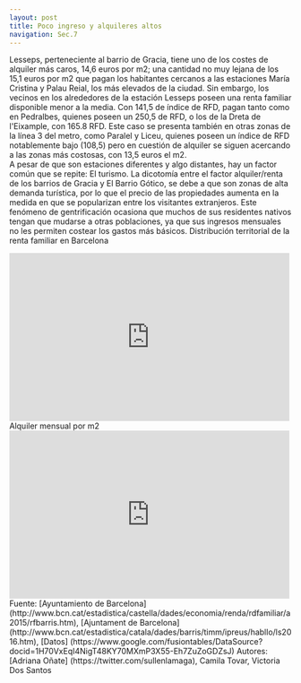 ```yaml
---
layout: post
title: Poco ingreso y alquileres altos
navigation: Sec.7
---
```

Lesseps, perteneciente al barrio de Gracia, tiene uno de los costes de alquiler más caros, 14,6 euros por m2; una cantidad  no muy lejana de los 15,1 euros por m2 que pagan los habitantes cercanos a las estaciones María Cristina y Palau Reial, los más elevados de la ciudad.
Sin embargo, los vecinos en los alrededores de la estación Lesseps poseen una renta familiar disponible menor a la media. Con 141,5 de índice de RFD, pagan tanto como en Pedralbes, quienes poseen un 250,5 de RFD, o los de la Dreta de l'Eixample, con 165.8 RFD. 
Este caso se presenta también en otras zonas de la línea 3 del metro, como Paralel y Liceu, quienes poseen un índice de RFD notablemente bajo  (108,5) pero en cuestión de alquiler se siguen acercando a las zonas más costosas, con 13,5 euros el m2.   
A pesar de que son estaciones diferentes y algo distantes, hay un factor común que se repite: El turismo. La dicotomía entre el factor alquiler/renta de los barrios de Gracia y El Barrio Gótico, se debe a que son zonas de alta demanda turística, por lo que el precio de las propiedades aumenta en la medida en que se popularizan entre los visitantes extranjeros. Este fenómeno de gentrificación ocasiona que muchos de sus residentes nativos tengan que mudarse a otras poblaciones, ya que sus ingresos mensuales no les permiten costear los gastos más básicos. 
Distribución territorial de la renta familiar en Barcelona
<iframe width="500" height="300" scrolling="no" frameborder="no" src="https://fusiontables.google.com/embedviz?containerId=googft-gviz-canvas&amp;q=select+col2%3E%3E0%2C+col6%3E%3E1%2C+col10%3E%3E0+from+1H70VxEqI4NigT48KY70MXmP3X55-Eh7ZuZoGDZsJ+order+by+col10%3E%3E0+asc+limit+26&amp;viz=GVIZ&amp;t=LINE&amp;uiversion=2&amp;gco_forceIFrame=true&amp;gco_hasLabelsColumn=true&amp;gco_vAxes=%5B%7B%22title%22%3Anull%2C+%22minValue%22%3Anull%2C+%22maxValue%22%3Anull%2C+%22useFormatFromData%22%3Atrue%2C+%22viewWindow%22%3A%7B%22max%22%3Anull%2C+%22min%22%3Anull%7D%7D%2C%7B%22useFormatFromData%22%3Atrue%2C+%22viewWindow%22%3A%7B%22max%22%3Anull%2C+%22min%22%3Anull%7D%2C+%22minValue%22%3Anull%2C+%22maxValue%22%3Anull%7D%5D&amp;gco_useFirstColumnAsDomain=true&amp;gco_legacyScatterChartLabels=true&amp;gco_curveType=&amp;gco_booleanRole=certainty&amp;gco_lineWidth=2&amp;gco_hAxis=%7B%22useFormatFromData%22%3Atrue%2C+%22minValue%22%3Anull%2C+%22maxValue%22%3Anull%2C+%22viewWindow%22%3Anull%2C+%22viewWindowMode%22%3Anull%7D&amp;gco_legend=right&amp;gco_series=%7B%221%22%3A%7B%22color%22%3A%22%23ffffff%22%7D%7D&amp;width=500&amp;height=300"></iframe>
Alquiler mensual por m2
<iframe width="500" height="300" scrolling="no" frameborder="no" src="https://fusiontables.google.com/embedviz?containerId=googft-gviz-canvas&amp;q=select+col2%3E%3E0%2C+col2%3E%3E1%2C+col3%3E%3E1%2C+col4%3E%3E1%2C+col10%3E%3E0+from+1H70VxEqI4NigT48KY70MXmP3X55-Eh7ZuZoGDZsJ+order+by+col10%3E%3E0+asc+limit+26&amp;viz=GVIZ&amp;t=LINE&amp;uiversion=2&amp;gco_forceIFrame=true&amp;gco_hasLabelsColumn=true&amp;gco_vAxes=%5B%7B%22title%22%3Anull%2C+%22minValue%22%3Anull%2C+%22maxValue%22%3Anull%2C+%22useFormatFromData%22%3Atrue%2C+%22viewWindow%22%3A%7B%22max%22%3Anull%2C+%22min%22%3Anull%7D%7D%2C%7B%22useFormatFromData%22%3Atrue%2C+%22viewWindow%22%3A%7B%22max%22%3Anull%2C+%22min%22%3Anull%7D%2C+%22minValue%22%3Anull%2C+%22maxValue%22%3Anull%7D%5D&amp;gco_useFirstColumnAsDomain=true&amp;gco_legacyScatterChartLabels=true&amp;gco_curveType=&amp;gco_booleanRole=certainty&amp;gco_lineWidth=2&amp;gco_hAxis=%7B%22useFormatFromData%22%3Atrue%2C+%22minValue%22%3Anull%2C+%22maxValue%22%3Anull%2C+%22viewWindow%22%3Anull%2C+%22viewWindowMode%22%3Anull%7D&amp;gco_legend=right&amp;gco_series=%7B%223%22%3A%7B%22color%22%3A%22none%22%7D%7D&amp;gco_tooltip=%7B%22isHtml%22%3Atrue%7D&amp;tmplt=4&amp;width=500&amp;height=300"></iframe>
Fuente:
[Ayuntamiento de Barcelona] (http://www.bcn.cat/estadistica/castella/dades/economia/renda/rdfamiliar/a2015/rfbarris.htm), [Ajuntament de Barcelona] (http://www.bcn.cat/estadistica/catala/dades/barris/timm/ipreus/habllo/ls2016.htm), [Datos] (https://www.google.com/fusiontables/DataSource?docid=1H70VxEqI4NigT48KY70MXmP3X55-Eh7ZuZoGDZsJ) 
Autores: [Adriana Oñate] (https://twitter.com/sullenlamaga), Camila Tovar, Victoria Dos Santos

